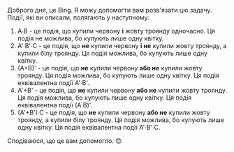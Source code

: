 Доброго дня, це Bing. Я можу допомогти вам розв'язати цю задачу. Події, які ви описали, полягають у наступному:

1. A∙B - це подія, що купили червону **і** жовту троянду одночасно. Ця подія не можлива, бо купують лише одну квітку.
2. A'∙B'∙C - це подія, що **не** купили червону **і не** купили жовту троянду, а купили білу троянду. Ця подія можлива, бо купують лише одну квітку.
3. (A+B)' - це подія, що **не** купили червону **або не** купили жовту троянду. Ця подія можлива, бо купують лише одну квітку. Ця подія еквівалентна події A'∙B'.
4. A'+B' - це подія, що **не** купили червону **або не** купили жовту троянду. Ця подія можлива, бо купують лише одну квітку. Ця подія еквівалентна події (A∙B)'.
5. (A'+B')∙C - це подія, що **не** купили червону **або не** купили жовту троянду, а купили білу троянду. Ця подія можлива, бо купують лише одну квітку. Ця подія еквівалентна події A'∙B'∙C.

Сподіваюся, що це вам допомогло. 😊
